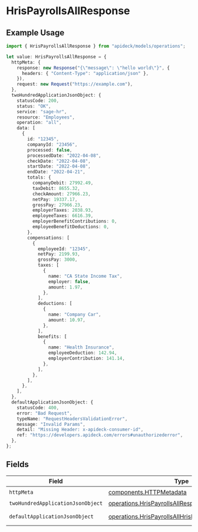 # HrisPayrollsAllResponse

## Example Usage

```typescript
import { HrisPayrollsAllResponse } from "apideck/models/operations";

let value: HrisPayrollsAllResponse = {
  httpMeta: {
    response: new Response("{\"message\": \"hello world\"}", {
      headers: { "Content-Type": "application/json" },
    }),
    request: new Request("https://example.com"),
  },
  twoHundredApplicationJsonObject: {
    statusCode: 200,
    status: "OK",
    service: "sage-hr",
    resource: "Employees",
    operation: "all",
    data: [
      {
        id: "12345",
        companyId: "23456",
        processed: false,
        processedDate: "2022-04-08",
        checkDate: "2022-04-08",
        startDate: "2022-04-08",
        endDate: "2022-04-21",
        totals: {
          companyDebit: 27992.49,
          taxDebit: 8655.32,
          checkAmount: 27966.23,
          netPay: 19337.17,
          grossPay: 27966.23,
          employerTaxes: 2038.93,
          employeeTaxes: 6616.39,
          employerBenefitContributions: 0,
          employeeBenefitDeductions: 0,
        },
        compensations: [
          {
            employeeId: "12345",
            netPay: 2199.93,
            grossPay: 3000,
            taxes: [
              {
                name: "CA State Income Tax",
                employer: false,
                amount: 1.97,
              },
            ],
            deductions: [
              {
                name: "Company Car",
                amount: 10.97,
              },
            ],
            benefits: [
              {
                name: "Health Insurance",
                employeeDeduction: 142.94,
                employerContribution: 141.14,
              },
            ],
          },
        ],
      },
    ],
  },
  defaultApplicationJsonObject: {
    statusCode: 400,
    error: "Bad Request",
    typeName: "RequestHeadersValidationError",
    message: "Invalid Params",
    detail: "Missing Header: x-apideck-consumer-id",
    ref: "https://developers.apideck.com/errors#unauthorizederror",
  },
};
```

## Fields

| Field                                                                                                                    | Type                                                                                                                     | Required                                                                                                                 | Description                                                                                                              |
| ------------------------------------------------------------------------------------------------------------------------ | ------------------------------------------------------------------------------------------------------------------------ | ------------------------------------------------------------------------------------------------------------------------ | ------------------------------------------------------------------------------------------------------------------------ |
| `httpMeta`                                                                                                               | [components.HTTPMetadata](../../models/components/httpmetadata.md)                                                       | :heavy_check_mark:                                                                                                       | N/A                                                                                                                      |
| `twoHundredApplicationJsonObject`                                                                                        | [operations.HrisPayrollsAllResponseBody](../../models/operations/hrispayrollsallresponsebody.md)                         | :heavy_minus_sign:                                                                                                       | Payrolls                                                                                                                 |
| `defaultApplicationJsonObject`                                                                                           | [operations.HrisPayrollsAllHrisPayrollsResponseBody](../../models/operations/hrispayrollsallhrispayrollsresponsebody.md) | :heavy_minus_sign:                                                                                                       | Unexpected error                                                                                                         |